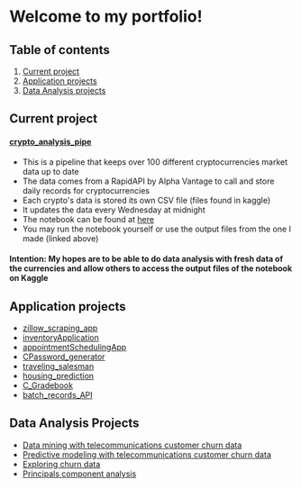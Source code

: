 # Welcome to my portfolio!

## Table of contents
1. [Current project](#currentproject)
2. [Application projects](#applicationprojects)
3. [Data Analysis projects](#dataanalysisprojects)

## Current project
#### [crypto_analysis_pipe](https://github.com/seanpharris/crypto_analysis_pipe)
* This is a pipeline that keeps over 100 different cryptocurrencies market data up to date
* The data comes from a RapidAPI by Alpha Vantage to call and store daily records for cryptocurrencies
* Each crypto's data is stored its own CSV file (files found in kaggle)
* It updates the data every Wednesday at midnight 
* The notebook can be found at [here](https://www.kaggle.com/seanpharris/cryptoanalysispipe)
* You may run the notebook yourself or use the output files from the one I made (linked above)  
#### Intention: My hopes are to be able to do data analysis with fresh data of the currencies and allow others to access the output files of the notebook on Kaggle

## Application projects
* [zillow_scraping_app](https://github.com/seanpharris/zillow_scraping_app)  
* [inventoryApplication](https://github.com/seanpharris/inventoryApplication)  
* [appointmentSchedulingApp](https://github.com/seanpharris/apointmentSchedulingApp)  
* [CPassword_generator](https://github.com/seanpharris/CPassword_generator)  
* [traveling_salesman](https://github.com/seanpharris/traveling_salesman)  
* [housing_prediction](https://github.com/seanpharris/housing_prediction)  
* [C_Gradebook](https://github.com/seanpharris/housing_prediction)  
* [batch_records_API](https://github.com/seanpharris/batch_records_API)  

## Data Analysis Projects
* [Data mining with telecommunications customer churn data](https://github.com/seanpharris/data_mining-telecom_data)  
* [Predictive modeling with telecommunications customer churn data](https://github.com/seanpharris/Churn_data-Predictive_modeling)  
* [Exploring churn data](https://github.com/seanpharris/exploring_churn_data)  
* [Principals component analysis](https://github.com/seanpharris/exploring_churn_data)  
